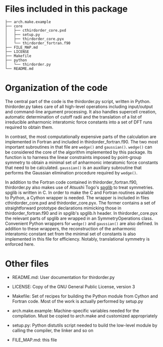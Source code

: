 # Files included in this package #

```
├── arch.make.example
├── core
│   ├── cthirdorder_core.pxd
│   ├── setup.py
│   ├── thirdorder_core.pyx
│   └── thirdorder_fortran.f90
├── FILE_MAP.md
├── LICENSE
├── Makefile
├── python
│   └── thirdorder.py
└── README.md
```

# Organization of the code #

The central part of the code is the thirdorder.py script, written in Python. thirdorder.py takes care of all high-level operations including input/output and command-line argument processing. It also handles supercell creation, automatic determination of cutoff radii and the translation of a list of irreducible anharmonic interatomic force constants into a set of DFT runs required to obtain them.

In contrast, the most computationally expensive parts of the calculation are implemented in Fortran and included in thirdorder\_fortran.f90. The two most important subroutines in that file are `wedge()` and `gaussian()`. `wedge()` can be considered the core of the algorithm implemented by this package. Its function is to harness the linear constraints imposed by point-group symmetry to obtain a minimal set of anharmonic interatomic force constants that need to be calculated. `gaussian()` is an auxiliary subroutine that performs the Gaussian elimination procedure required by `wedge()`.

In addition to the Fortran code contained in thirdorder\_fortran.f90, thirdorder.py also makes use of Atsushi Togo's [spglib](http://spglib.sourceforge.net/) to treat symmetries. spglib is written in C. In order to make the C and Fortran routines available to Python, a Cython wrapper is needed. The wrapper is included in files cthirdorder\_core.pxd and thirdorder\_core.pyx. The former contains a set of straightforward prototype declarations mimicking those in thirdorder\_fortran.f90 and in spglib's spglib.h header. In thirdorder\_core.pyx the relevant parts of spglib are wrapped in an SymmetryOperations class. Convenient Python wrappers for `wedge()` and `gaussian()` are also defined. In addition to these wrappers, the reconstruction of the anharmonic interatomic constant set from the minimal set of constants is also implemented in this file for efficiency. Notably, translational symmetry is enforced here.

# Other files #

* README.md: User documentation for thirdorder.py

* LICENSE: Copy of the GNU General Public License, version 3

* Makefile: Set of recipes for building the Python module from Cython and Fortran code. Most of the work is actually performed by setup.py

* arch.make.example: Machine-specific variables needed for the compilation. Must be copied to arch.make and customized appropriately

* setup.py: Python distutils script needed to build the low-level module by calling the compiler, the linker and so on

* FILE\_MAP.md: this file
